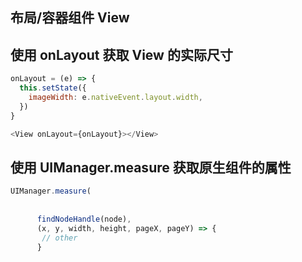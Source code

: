 ## 布局/容器组件 View
## 使用 onLayout 获取 View 的实际尺寸 
```js
onLayout = (e) => {
  this.setState({
    imageWidth: e.nativeEvent.layout.width,
  })
}

<View onLayout={onLayout}></View>
```
## 使用 UIManager.measure 获取原生组件的属性

```js
UIManager.measure(
                    
                    
      findNodeHandle(node),
      (x, y, width, height, pageX, pageY) => {
       // other             
      }
```

